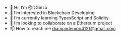 - 👋 Hi, I’m @DGinza
- 👀 I’m interested in Blockchain Developing
- 🌱 I’m currently learning TypesScript and Solidity
- 💞️ I’m looking to collaborate on a Ethereum project
- 📫 How to reach me diamondemon4121@gmail.com

<!---
DGinza/DGinza is a ✨ special ✨ repository because its `README.md` (this file) appears on your GitHub profile.
You can click the Preview link to take a look at your changes.
--->
